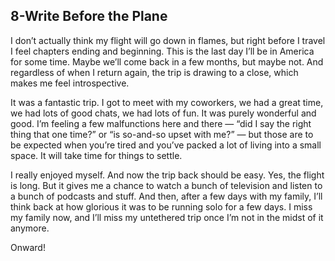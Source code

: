 ## 8-Write Before the Plane

I don’t actually think my flight will go down in flames, but right before I travel I feel chapters ending and beginning. This is the last day I’ll be in America for some time. Maybe we’ll come back in a few months, but maybe not. And regardless of when I return again, the trip is drawing to a close, which makes me feel introspective.

It was a fantastic trip. I got to meet with my coworkers, we had a great time, we had lots of good chats, we had lots of fun. It was purely wonderful and good. I’m feeling a few malfunctions here and there — “did I say the right thing that one time?” or “is so-and-so upset with me?” — but those are to be expected when you’re tired and you’ve packed a lot of living into a small space. It will take time for things to settle.

I really enjoyed myself. And now the trip back should be easy. Yes, the flight is long. But it gives me a chance to watch a bunch of television and listen to a bunch of podcasts and stuff. And then, after a few days with my family, I’ll think back at how glorious it was to be running solo for a few days. I miss my family now, and I’ll miss my untethered trip once I’m not in the midst of it anymore.

Onward!